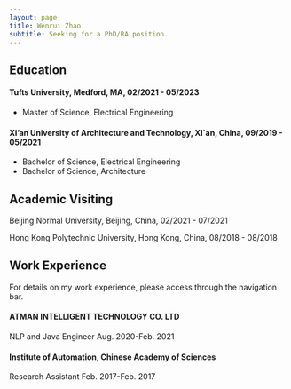 ```yaml
---
layout: page
title: Wenrui Zhao
subtitle: Seeking for a PhD/RA position.
---
```


## Education

#### Tufts University, Medford, MA, 02/2021 - 05/2023
- Master of Science, Electrical Engineering

#### Xi’an University of Architecture and Technology, Xi`an, China, 09/2019 - 05/2021
- Bachelor of Science, Electrical Engineering
- Bachelor of Science, Architecture


## Academic Visiting

Beijing Normal University, Beijing, China, 02/2021 - 07/2021

Hong Kong Polytechnic University, Hong Kong, China, 08/2018 - 08/2018


## Work Experience

For details on my work experience, please access through the navigation bar.

#### ATMAN INTELLIGENT TECHNOLOGY CO. LTD
NLP and Java Engineer Aug. 2020-Feb. 2021

#### Institute of Automation, Chinese Academy of Sciences
Research Assistant Feb. 2017-Feb. 2017



